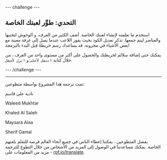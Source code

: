 --- challenge ---

## التحدي: طوِّر لعبتك الخاصة

استخدم ما تعلمته لإنشاء لعبتك الخاصة. أضف الكثير من الغرف، و الوحوش لتجنبها والعناصر ليتم جمعها. تذكر تعديل الكود بحيث يفوز اللاعب عندما يصل إلى غرفة معينة مع بعض الأشياء في مخزونه. قد يساعدك رسم خريطةً قبل البدء بالبرمجة!

يمكنك حتى إضافة سلالم لخريطتك والحصول على أكثر من مستوى واحد من الغرف ، من خلال كتابة `انتقل لأعلى` و `انزل لأسفل`.

--- /challenge ---

***
تمت ترجمة هذا المشروع بواسطة متطوعين:

نادية علي قاسم

Waleed Mukhtar

Khaled Al Saleh

Maysara Alaa

Sherif Gamal

بفضل المتطوعين ، يمكننا إعطاء الناس في جميع أنحاء العالم فرصة للتعلم بلغتهم الخاصة. يمكنك مساعدتنا في الوصول إلى المزيد من الأشخاص من خلال التطوع للترجمة - مزيد من المعلومات على [rpf.io/translate](https://rpf.io/translate).